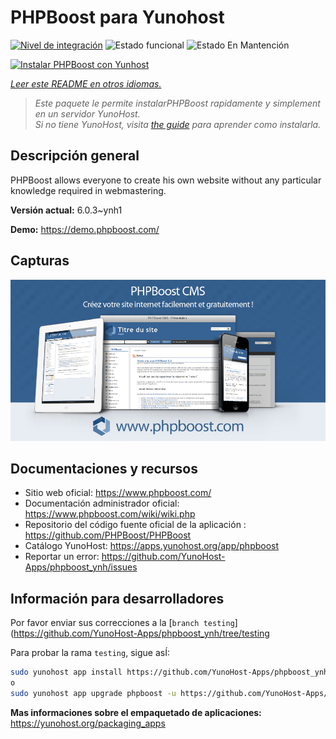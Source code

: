 <!--
Este archivo README esta generado automaticamente<https://github.com/YunoHost/apps/tree/master/tools/readme_generator>
No se debe editar a mano.
-->

# PHPBoost para Yunohost

[![Nivel de integración](https://dash.yunohost.org/integration/phpboost.svg)](https://dash.yunohost.org/appci/app/phpboost) ![Estado funcional](https://ci-apps.yunohost.org/ci/badges/phpboost.status.svg) ![Estado En Mantención](https://ci-apps.yunohost.org/ci/badges/phpboost.maintain.svg)

[![Instalar PHPBoost con Yunhost](https://install-app.yunohost.org/install-with-yunohost.svg)](https://install-app.yunohost.org/?app=phpboost)

*[Leer este README en otros idiomas.](./ALL_README.md)*

> *Este paquete le permite instalarPHPBoost rapidamente y simplement en un servidor YunoHost.*  
> *Si no tiene YunoHost, visita [the guide](https://yunohost.org/install) para aprender como instalarla.*

## Descripción general

PHPBoost allows everyone to create his own website without any particular knowledge required in webmastering.

**Versión actual:** 6.0.3~ynh1

**Demo:** <https://demo.phpboost.com/>

## Capturas

![Captura de PHPBoost](./doc/screenshots/screenshot.png)

## Documentaciones y recursos

- Sitio web oficial: <https://www.phpboost.com/>
- Documentación administrador oficial: <https://www.phpboost.com/wiki/wiki.php>
- Repositorio del código fuente oficial de la aplicación : <https://github.com/PHPBoost/PHPBoost>
- Catálogo YunoHost: <https://apps.yunohost.org/app/phpboost>
- Reportar un error: <https://github.com/YunoHost-Apps/phpboost_ynh/issues>

## Información para desarrolladores

Por favor enviar sus correcciones a la [`branch testing`](https://github.com/YunoHost-Apps/phpboost_ynh/tree/testing

Para probar la rama `testing`, sigue asÍ:

```bash
sudo yunohost app install https://github.com/YunoHost-Apps/phpboost_ynh/tree/testing --debug
o
sudo yunohost app upgrade phpboost -u https://github.com/YunoHost-Apps/phpboost_ynh/tree/testing --debug
```

**Mas informaciones sobre el empaquetado de aplicaciones:** <https://yunohost.org/packaging_apps>
